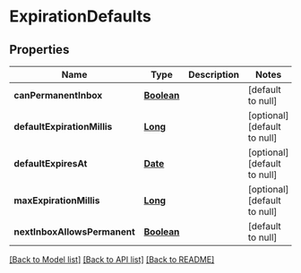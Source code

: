 # ExpirationDefaults
## Properties

Name | Type | Description | Notes
------------ | ------------- | ------------- | -------------
**canPermanentInbox** | [**Boolean**](boolean) |  | [default to null]
**defaultExpirationMillis** | [**Long**](long) |  | [optional] [default to null]
**defaultExpiresAt** | [**Date**](DateTime) |  | [optional] [default to null]
**maxExpirationMillis** | [**Long**](long) |  | [optional] [default to null]
**nextInboxAllowsPermanent** | [**Boolean**](boolean) |  | [default to null]

[[Back to Model list]](../README#documentation-for-models) [[Back to API list]](../README#documentation-for-api-endpoints) [[Back to README]](../README)

